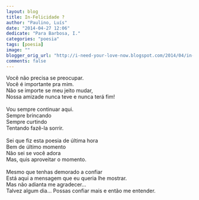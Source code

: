 ```yaml
---
layout: blog
title: In-Felicidade ?
author: "Paulino, Luís"
date: "2014-04-27 12:06"
dedicate: "Para Barbosa, I."
categories: "poesia"
tags: [poesia]
image: ""
blogger_orig_url: "http://i-need-your-love-now.blogspot.com/2014/04/in-felicidade.html"
comments: false
---
```


Você não precisa se preocupar.\
Você é importante pra mim.\
Não se importe se meu jeito mudar,\
Nossa amizade nunca teve e nunca terá fim!\
\
Vou sempre continuar aqui.\
Sempre brincando\
Sempre curtindo\
Tentando fazê-la sorrir.\
\
Sei que fiz esta poesia de última hora\
Bem de último momento\
Não sei se você adora\
Mas, quis aproveitar o momento.\
\
Mesmo que tenhas demorado a confiar\
Está aqui a mensagem que eu queria lhe mostrar.\
Mas não adianta me agradecer...\
Talvez algum dia... Possas confiar mais e então me entender.
